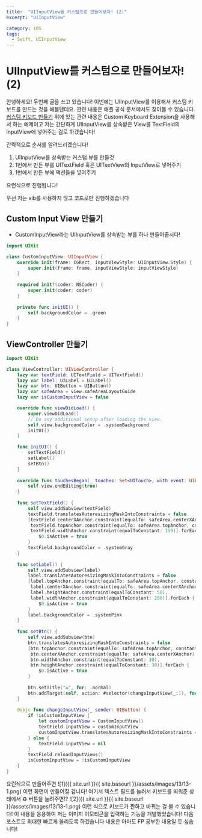 ```yaml
---
title:  "UIInputView를 커스텀으로 만들어보자! (2)"
excerpt: "UIInputView"

category: iOS
tags:
  - Swift, UIInputView
---
```


# UIInputView를 커스텀으로 만들어보자! (2)
안녕하세요! 두번째 글을 쓰고 있습니다! 이번에는 UIInputView를 이용해서 커스텀 키보드를 만드는 것을 해볼텐데요. 관련 내용은 애플 공식 문서에서도 찾아볼 수 있습니다.
[커스텀 키보드 만들기](~https://developer.apple.com/documentation/uikit/keyboards_and_input/creating_a_custom_keyboard~)
위에 있는 관련 내용은 Custom Keyboard Extension을 사용해서 하는 예제이고 저는 간단하게 UIInputView를 상속받은 View를 TextField의 InputView에 넣어주는 걸로 하겠습니다!

간략적으로 순서를 알려드리겠습니다!
1. UIInputView를 상속받는 커스텀 뷰를 만들것
2. 1번에서 만든 뷰를 UITextField 혹은 UITextView의 InputView로 넣어주기
3. 1번에서 만든 뷰에 액션들을 넣어주기

요런식으로 진행됩니다!

우선  저는 xib를 사용하지 않고 코드로만 진행하겠습니다
## Custom Input View 만들기
- CustomInputView라는 UIInputView를 상속받는 뷰를 하나 만들어줍시다!
  
```swift
import UIKit

class CustomInputView: UIInputView {
    override init(frame: CGRect, inputViewStyle: UIInputView.Style) {
        super.init(frame: frame, inputViewStyle: inputViewStyle)
    }
    
    required init?(coder: NSCoder) {
        super.init(coder: coder)
    }
    
    private func initUI() {
        self.backgroundColor = .green
    }
}
```

## ViewController 만들기
```swift
import UIKit

class ViewController: UIViewController {
    lazy var textField: UITextField = UITextField()
    lazy var label: UILabel = UILabel()
    lazy var btn: UIButton = UIButton()
    lazy var safeArea = view.safeAreaLayoutGuide
    lazy var isCustomInputView = false

    override func viewDidLoad() {
        super.viewDidLoad()
        // Do any additional setup after loading the view.
        self.view.backgroundColor = .systemBackground
        initUI()
    }

    func initUI() {
        setTextField()
        setLabel()
        setBtn()
    }
    
    override func touchesBegan(_ touches: Set<UITouch>, with event: UIEvent?) {
        self.view.endEditing(true)
    }
    
    func setTextField() {
        self.view.addSubview(textField)
        textField.translatesAutoresizingMaskIntoConstraints = false
        [textField.centerXAnchor.constraint(equalTo: safeArea.centerXAnchor),
         textField.topAnchor.constraint(equalTo: safeArea.topAnchor, constant: 200),
         textField.widthAnchor.constraint(equalToConstant: 150)].forEach {
            $0.isActive = true
        }
        textField.backgroundColor = .systemGray
    }
    
    func setLabel() {
        self.view.addSubview(label)
        label.translatesAutoresizingMaskIntoConstraints = false
        [label.topAnchor.constraint(equalTo: safeArea.topAnchor, constant: 100),
         label.centerXAnchor.constraint(equalTo: safeArea.centerXAnchor),
         label.heightAnchor.constraint(equalToConstant: 50),
         label.widthAnchor.constraint(equalToConstant: 200)].forEach {
            $0.isActive = true
        }
        label.backgroundColor = .systemPink
    }
    
    func setBtn() {
        self.view.addSubview(btn)
        btn.translatesAutoresizingMaskIntoConstraints = false
        [btn.topAnchor.constraint(equalTo: safeArea.topAnchor, constant: 300),
         btn.centerXAnchor.constraint(equalTo: safeArea.centerXAnchor),
         btn.widthAnchor.constraint(equalToConstant: 30),
         btn.heightAnchor.constraint(equalToConstant: 30)].forEach {
            $0.isActive = true
        }
        
        btn.setTitle("♻️", for: .normal)
        btn.addTarget(self, action: #selector(changeInputView(_:)), for: .touchUpInside)
    }
    
    @objc func changeInputView(_ sender: UIButton) {
        if !isCustomInputView {
            let customInputView = CustomInputView()
            textField.inputView = customInputView
            customInputView.translatesAutoresizingMaskIntoConstraints = false
        } else {
            textField.inputView = nil
        }
        textField.reloadInputViews()
        isCustomInputView = !isCustomInputView
    }
}
```

요런식으로 만들어주면 
![1]({{ site.url }}{{ site.baseurl }}/assets/images/13/13-1.png)
이런 화면이 만들어질 겁니다!
여기서 텍스트 필드를 눌러서 키보드를 띄워준 상태에서 ♻️ 버튼을 눌려주면!?
![2]({{ site.url }}{{ site.baseurl }}/assets/images/13/13-1.png)
이런 식으로 키보드가 짠하고 바뀌는 걸 볼 수 있습니다!
이 내용을 응용하여 저는 이미지 이모티콘을 입력하는 기능을 개발했었습니다! 다음 포스트도 최대한 빠르게 올리도록 하겠습니다 내용은 아마도 FP 공부한 내용일 듯 싶습니다!
